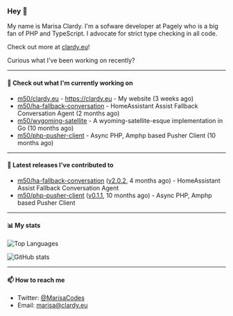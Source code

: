 ### Hey 👋

My name is Marisa Clardy. I'm a sofware developer at Pagely who is a big fan of PHP and TypeScript. I advocate for strict type checking in all code.

Check out more at [clardy.eu](https://clardy.eu)!

Curious what I've been working on recently?

---

#### 👷  Check out what I'm currently working on

- [m50/clardy.eu](https://github.com/m50/clardy.eu) - https://clardy.eu - My website (3 weeks ago)
- [m50/ha-fallback-conversation](https://github.com/m50/ha-fallback-conversation) - HomeAssistant Assist Fallback Conversation Agent (2 months ago)
- [m50/wygoming-satellite](https://github.com/m50/wygoming-satellite) - A wyoming-satellite-esque implementation in Go (10 months ago)
- [m50/php-pusher-client](https://github.com/m50/php-pusher-client) - Async PHP, Amphp based Pusher Client (10 months ago)

---

#### 🔭  Latest releases I've contributed to

- [m50/ha-fallback-conversation](https://github.com/m50/ha-fallback-conversation) ([v2.0.2](https://github.com/m50/ha-fallback-conversation/releases/tag/v2.0.2), 4 months ago) - HomeAssistant Assist Fallback Conversation Agent
- [m50/php-pusher-client](https://github.com/m50/php-pusher-client) ([v0.1.1](https://github.com/m50/php-pusher-client/releases/tag/v0.1.1), 10 months ago) - Async PHP, Amphp based Pusher Client

---

#### 📊  My stats

![Top Languages](https://github-readme-stats.vercel.app/api/top-langs/?username=m50&hide=javascript,css,html&layout=compact&langs_count=8)

![GitHub stats](https://github-readme-stats.vercel.app/api?username=m50&count_private=1&show_icons=true)

---

#### 📫  How to reach me

- Twitter: [@MarisaCodes](https://twitter.com/MarisaCodes)
- Email: [marisa@clardy.eu](mailto://marisa@clardy.eu)
